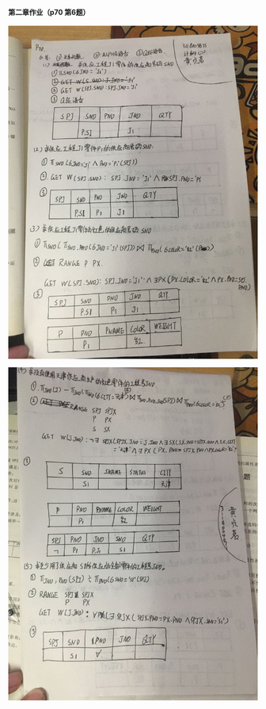####  第二章作业（p70 第6题）

![第一次作业1](第一次作业.assets/第一次作业1.jpg)

![第一次作业2](第一次作业.assets/第一次作业2-1602058333138.jpg)